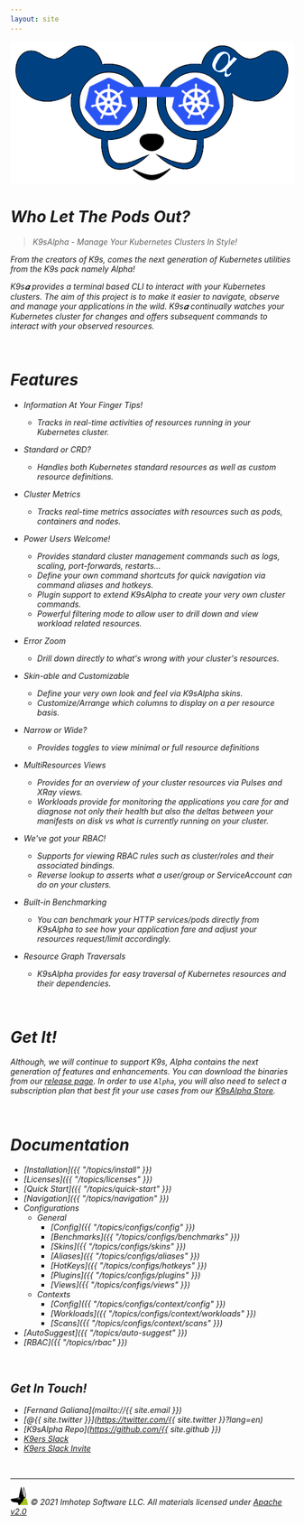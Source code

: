 ```yaml
---
layout: site
---
```


<img class="pic" src="assets/k9sa_blue_300.png"/>

<br/>

# <i class="fas fa-paw"/> Who Let The Pods Out?

> K9sAlpha - Manage Your Kubernetes Clusters In Style!

From the creators of K9s, comes the next generation of Kubernetes utilities from the K9s pack namely Alpha!

K9s𝜶 provides a terminal based CLI to interact with your Kubernetes clusters.
The aim of this project is to make it easier to navigate, observe and manage
your applications in the wild. K9s𝜶 continually watches your Kubernetes cluster
for changes and offers subsequent commands to interact with your observed resources.

<br/>

# <i class="fas fa-highlighter"/> Features

- Information At Your Finger Tips!
  - Tracks in real-time activities of resources running in your Kubernetes cluster.

- Standard or CRD?
  - Handles both Kubernetes standard resources as well as custom resource definitions.

- Cluster Metrics
  - Tracks real-time metrics associates with resources such as pods, containers and nodes.

- Power Users Welcome!
  - Provides standard cluster management commands such as logs, scaling, port-forwards, restarts...
  - Define your own command shortcuts for quick navigation via command aliases and hotkeys.
  - Plugin support to extend K9sAlpha to create your very own cluster commands.
  - Powerful filtering mode to allow user to drill down and view workload related resources.

- Error Zoom
  - Drill down directly to what's wrong with your cluster's resources.

- Skin-able and Customizable
  - Define your very own look and feel via K9sAlpha skins.
  - Customize/Arrange which columns to display on a per resource basis.

- Narrow or Wide?
  - Provides toggles to view minimal or full resource definitions

- MultiResources Views
  - Provides for an overview of your cluster resources via Pulses and XRay views.
  - Workloads provide for monitoring the applications you care for and diagnose not only their health but also the deltas between your manifests on disk vs what is currently running on your cluster.

- We've got your RBAC!
  - Supports for viewing RBAC rules such as cluster/roles and their associated bindings.
  - Reverse lookup to asserts what a user/group or ServiceAccount can do on your clusters.

- Built-in Benchmarking
  - You can benchmark your HTTP services/pods directly from K9sAlpha to see how your application fare and adjust your resources request/limit accordingly.

- Resource Graph Traversals
  - K9sAlpha provides for easy traversal of Kubernetes resources and their dependencies.

<br/>

# <i class="fas fa-bullhorn"></i> Get It!

Although, we will continue to support K9s, Alpha contains the next generation of features and enhancements.
You can download the binaries from our [release page](https://github.com/imhotepio/k9salpha/releases). In order to use `Alpha`, you will also need to select a subscription plan that best fit your use cases from our [K9sAlpha Store](https://k9salpha.myshopify.com).

<br/>

# <i class="fas fa-book"/> Documentation

- [Installation]({{ "/topics/install" }})
- [Licenses]({{ "/topics/licenses" }})
- [Quick Start]({{ "/topics/quick-start" }})
- [Navigation]({{ "/topics/navigation" }})
- Configurations
  - General
    - [Config]({{ "/topics/configs/config" }})
    - [Benchmarks]({{ "/topics/configs/benchmarks" }})
    - [Skins]({{ "/topics/configs/skins" }})
    - [Aliases]({{ "/topics/configs/aliases" }})
    - [HotKeys]({{ "/topics/configs/hotkeys" }})
    - [Plugins]({{ "/topics/configs/plugins" }})
    - [Views]({{ "/topics/configs/views" }})
  - Contexts
    - [Config]({{ "/topics/configs/context/config" }})
    - [Workloads]({{ "/topics/configs/context/workloads" }})
    - [Scans]({{ "/topics/configs/context/scans" }})
- [AutoSuggest]({{ "/topics/auto-suggest" }})
- [RBAC]({{ "/topics/rbac" }})

<br/>

## <i class="fas fa-phone-volume"></i> Get In Touch!

* <i class="fas fa-at fa-2x"/>  [Fernand Galiana](mailto://{{ site.email }})
* <i class="fab fa-twitter fa-2x"/> [@{{ site.twitter }}](https://twitter.com/{{ site.twitter }}?lang=en)
* <i class="fab fa-github fa-2x"/> [K9sAlpha Repo](https://github.com/{{ site.github }})
* <i class="fab fa-slack fa-2x"/>  [K9ers Slack](https://k9sers.slack.com/)
* <i class="fab fa-slack-hash fa-2x"/> [K9ers Slack Invite](https://join.slack.com/t/k9sers/shared_invite/enQtOTA5MDEyNzI5MTU0LWQ1ZGI3MzliYzZhZWEyNzYxYzA3NjE0YTk1YmFmNzViZjIyNzhkZGI0MmJjYzhlNjdlMGJhYzE2ZGU1NjkyNTM)

<br/>

---
<img class="mid-align" src="/assets/imhotep_logo.png" width="32" height="auto"/>
<span class="mid-align">
  © 2021 Imhotep Software LLC. All materials licensed under
</span>
<a class="mid-align" href="http://www.apache.org/licenses/LICENSE-2.0">Apache v2.0</a>

